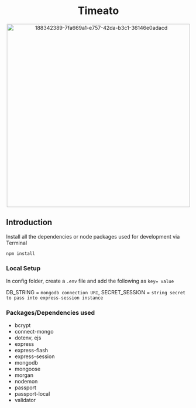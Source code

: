 <div align="center">
    <h1>Timeato</h1>
    <img width="500" alt="188342389-7fa669a1-e757-42da-b3c1-36146e0adacd" src="https://user-images.githubusercontent.com/77141303/188753629-4b6039e1-a8d6-4722-ade4-aa5419704969.png">
</div>


## Introduction
Install all the dependencies or node packages used for development via Terminal

`npm install`

### Local Setup
In config folder, create a `.env` file and add the following as `key= value`

DB_STRING = `mongodb connection URI`, SECRET_SESSION = `string secret to pass into express-session instance`

### Packages/Dependencies used

 - bcrypt
 - connect-mongo
 - dotenv, ejs
 - express
 - express-flash
 - express-session
 - mongodb
 - mongoose
 - morgan
 - nodemon
 - passport
 - passport-local
 - validator
